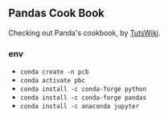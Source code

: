 ## Pandas Cook Book

Checking out Panda's cookbook, by [TutsWiki](https://github.com/TutsWiki/source/).

### env

- `conda create -n pcb`
- `conda activate pbc`
- `conda install -c conda-forge python`
- `conda install -c conda-forge pandas`
- `conda install -c anaconda jupyter`